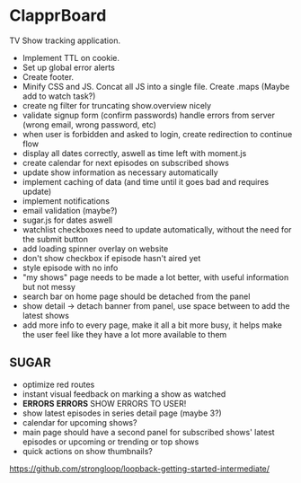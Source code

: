 # ClapprBoard

TV Show tracking application.

- Implement TTL on cookie.
- Set up global error alerts
- Create footer.
- Minify CSS and JS. Concat all JS into a single file. Create .maps (Maybe add to watch task?)
- create ng filter for truncating show.overview nicely
- validate signup form (confirm passwords) handle errors from server (wrong email, wrong password, etc)
- when user is forbidden and asked to login, create redirection to continue flow
- display all dates correctly, aswell as time left with moment.js
- create calendar for next episodes on subscribed shows
- update show information as necessary automatically
- implement caching of data (and time until it goes bad and requires update)
- implement notifications
- email validation (maybe?)
- sugar.js for dates aswell
- watchlist checkboxes need to update automatically, without the need for the submit button
- add loading spinner overlay on website
- don't show checkbox if episode hasn't aired yet
- style episode with no info
- "my shows" page needs to be made a lot better, with useful information but not messy
- search bar on home page should be detached from the panel
- show detail -> detach banner from panel, use space between to add the latest shows
- add more info to every page, make it all a bit more busy, it helps make the user feel like they have a lot more available to them

## SUGAR

- optimize red routes
- instant visual feedback on marking a show as watched
- **ERRORS** **ERRORS** SHOW ERRORS TO USER!
- show latest episodes in series detail page (maybe 3?)
- calendar for upcoming shows?
- main page should have a second panel for subscribed shows' latest episodes or upcoming or trending or top shows
- quick actions on show thumbnails?

https://github.com/strongloop/loopback-getting-started-intermediate/
